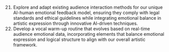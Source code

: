 21. Explore and adapt existing audience interaction methods for our unique AI-human emotional feedback model, ensuring they comply with legal standards and ethical guidelines while integrating emotional balance in artistic expression through innovative AI-driven techniques.
22. Develop a vocal warm-up routine that evolves based on real-time audience emotional data, incorporating elements that balance emotional expression and logical structure to align with our overall artistic framework.